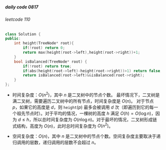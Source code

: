 ##### daily code 0817

###### leetcode 110

```C++
class Solution {
public:
    int height(TreeNode* root){
        if(!root) return 0;
        return max(height(root->left),height(root->right))+1;
    }
    bool isBalanced(TreeNode* root) {
        if(!root) return true;
        if(abs(height(root->left)-height(root->right))>1) return false;
        return isBalanced(root->left)&&isBalanced(root->right);
    }
};
```

- 时间复杂度：$O(n ^ 2)$，其中 $n$ 是二叉树中的节点个数。
  最坏情况下，二叉树是满二叉树，需要遍历二叉树中的所有节点，时间复杂度是 $O(n)$。
  对于节点 $p$，如果它的高度是 $d$，则 $\texttt{height}(p)$ 最多会被调用 $d$ 次（即遍历到它的每一个祖先节点时）。对于平均的情况，一棵树的高度 $h$ 满足 $O(h)=O(\log n)$，因为 $d \leq h$，所以总时间复杂度为 $O(n \log n)$。对于最坏的情况，二叉树形成链式结构，高度为 $O(n)$，此时总时间复杂度为 $O(n^2)$。

- 空间复杂度：$O(n)$，其中 $n$ 是二叉树中的节点个数。空间复杂度主要取决于递归调用的层数，递归调用的层数不会超过 $n$。